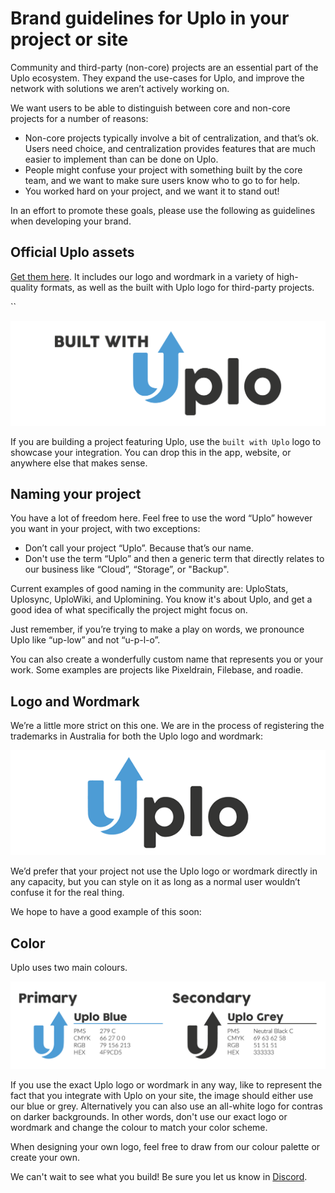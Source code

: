 # Brand guidelines for Uplo in your project or site

Community and third-party \(non-core\) projects are an essential part of the Uplo ecosystem. They expand the use-cases for Uplo, and improve the network with solutions we aren’t actively working on.

We want users to be able to distinguish between core and non-core projects for a number of reasons:

* Non-core projects typically involve a bit of centralization, and that’s ok. Users need choice, and centralization provides features that are much easier to implement than can be done on Uplo.
* People might confuse your project with something built by the core team, and we want to make sure users know who to go to for help.
* You worked hard on your project, and we want it to stand out!

In an effort to promote these goals, please use the following as guidelines when developing your brand.

## Official Uplo assets

[Get them here](https://github.com/uplo-tech/brand-assets-official). It includes our logo and wordmark in a variety of high-quality formats, as well as the built with Uplo logo for third-party projects.

\`\`

![](../.gitbook/assets/built-logo-colour-3000px-trans-png-01.png)

If you are building a project featuring Uplo, use the `built with Uplo` logo to showcase your integration. You can drop this in the app, website, or anywhere else that makes sense.

## Naming your project

You have a lot of freedom here. Feel free to use the word “Uplo” however you want in your project, with two exceptions:

* Don’t call your project “Uplo”. Because that’s our name.
* Don't use the term “Uplo” and then a generic term that directly relates to our business like “Cloud”, “Storage”, or "Backup".

Current examples of good naming in the community are: UploStats, Uplosync, UploWiki, and Uplomining. You know it's about Uplo, and get a good idea of what specifically the project might focus on.

Just remember, if you’re trying to make a play on words, we pronounce Uplo like “up-low” and not “u-p-l-o”.

You can also create a wonderfully custom name that represents you or your work. Some examples are projects like Pixeldrain, Filebase, and roadie.

## Logo and Wordmark

We’re a little more strict on this one. We are in the process of registering the trademarks in Australia for both the Uplo logo and wordmark:

![](../.gitbook/assets/brand-2.png)

We’d prefer that your project not use the Uplo logo or wordmark directly in any capacity, but you can style on it as long as a normal user wouldn’t confuse it for the real thing.

We hope to have a good example of this soon:



## Color

Uplo uses two main colours.

![](../.gitbook/assets/colour-guideline-png-01.png)

If you use the exact Uplo logo or wordmark in any way, like to represent the fact that you integrate with Uplo on your site, the image should either use our blue or grey. Alternatively you can also use an all-white logo for contras on darker backgrounds. In other words, don't use our exact logo or wordmark and change the colour to match your color scheme.

When designing your own logo, feel free to draw from our colour palette or create your own.

We can't wait to see what you build! Be sure you let us know in [Discord](https://discord.gg/b2s3P9Cy6F).

